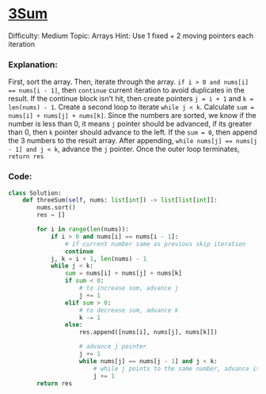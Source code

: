 # [3Sum](https://leetcode.com/problems/3sum/)

Difficulty: Medium
Topic: Arrays
Hint: Use 1 fixed + 2 moving pointers each iteration
### Explanation:
First, sort the array. Then, iterate through the array. `if i > 0 and nums[i] == nums[i - 1]`, then `continue` current iteration to avoid duplicates in the result. If the continue block isn't hit, then create pointers `j = i + 1` and `k = len(nums) - 1`. Create a second loop to iterate `while j < k`. Calculate `sum = nums[i] + nums[j] + nums[k]`. Since the numbers are sorted, we know if the number is less than 0, it means `j` pointer should be advanced, if its greater than 0, then `k` pointer should advance to the left. If the `sum = 0`, then append the 3 numbers to the result array. After appending, `while nums[j] == nums[j - 1] and j < k`, advance the `j` pointer. Once the outer loop terminates, `return res`

### Code:

```python
class Solution:
    def threeSum(self, nums: list[int]) -> list[list[int]]:
        nums.sort()
        res = []

        for i in range(len(nums)):
            if i > 0 and nums[i] == nums[i - 1]:
                # if current number same as previous skip iteration
                continue
            j, k = i + 1, len(nums) - 1
            while j < k:
                sum = nums[i] + nums[j] + nums[k]
                if sum < 0:
                    # to increase sum, advance j
                    j += 1
                elif sum > 0:
                    # to decrease sum, advance k
                    k -= 1
                else:
                    res.append([nums[i], nums[j], nums[k]])

                    # advance j pointer
                    j += 1
                    while nums[j] == nums[j - 1] and j < k:
                        # while j points to the same number, advance it
                        j += 1
        return res
```
